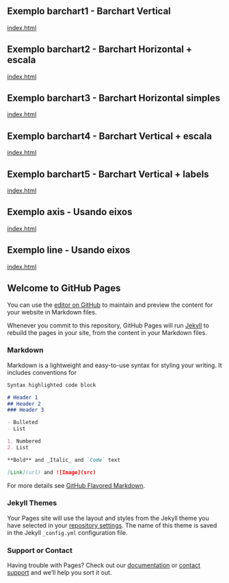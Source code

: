 ## Exemplo barchart1 - Barchart Vertical

[index.html](barchart1/index.html)<br>

## Exemplo barchart2 - Barchart Horizontal + escala

[index.html](barchart2/index.html)<br>

## Exemplo barchart3 - Barchart Horizontal simples

[index.html](barchart3/index.html)<br>

## Exemplo barchart4 - Barchart Vertical + escala

[index.html](barchart4/index.html)<br>

## Exemplo barchart5 - Barchart Vertical + labels

[index.html](barchart5/index.html)<br>

## Exemplo axis - Usando eixos

[index.html](axis/index.html)<br>

## Exemplo line - Usando eixos

[index.html](linechart/index.html)<br>

## Welcome to GitHub Pages

You can use the [editor on GitHub](https://github.com/scientific-visualization/tutorial-d3/edit/master/README.md) to maintain and preview the content for your website in Markdown files.

Whenever you commit to this repository, GitHub Pages will run [Jekyll](https://jekyllrb.com/) to rebuild the pages in your site, from the content in your Markdown files.

### Markdown

Markdown is a lightweight and easy-to-use syntax for styling your writing. It includes conventions for

```markdown
Syntax highlighted code block

# Header 1
## Header 2
### Header 3

- Bulleted
- List

1. Numbered
2. List

**Bold** and _Italic_ and `Code` text

[Link](url) and ![Image](src)
```

For more details see [GitHub Flavored Markdown](https://guides.github.com/features/mastering-markdown/).

### Jekyll Themes

Your Pages site will use the layout and styles from the Jekyll theme you have selected in your [repository settings](https://github.com/scientific-visualization/tutorial-d3/settings). The name of this theme is saved in the Jekyll `_config.yml` configuration file.

### Support or Contact

Having trouble with Pages? Check out our [documentation](https://help.github.com/categories/github-pages-basics/) or [contact support](https://github.com/contact) and we’ll help you sort it out.
